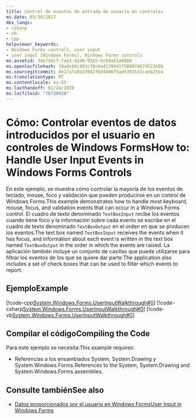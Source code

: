 ```yaml
---
title: Control de eventos de entrada de usuario en controles
ms.date: 03/30/2017
dev_langs:
- csharp
- vb
- cpp
helpviewer_keywords:
- Windows Forms controls, user input
- user input [Windows Forms], Windows Forms controls
ms.assetid: 3de74dcf-fae3-42d0-92b5-bc04a61a6888
ms.openlocfilehash: 19adeb6c803c76cba4139841f58087487d523a50
ms.sourcegitcommit: de17a7a0a37042f0d4406f5ae5393531caeb25ba
ms.translationtype: MT
ms.contentlocale: es-ES
ms.lasthandoff: 01/24/2020
ms.locfileid: "76739426"
---
```

# <a name="how-to-handle-user-input-events-in-windows-forms-controls"></a><span data-ttu-id="7ca7b-102">Cómo: Controlar eventos de datos introducidos por el usuario en controles de Windows Forms</span><span class="sxs-lookup"><span data-stu-id="7ca7b-102">How to: Handle User Input Events in Windows Forms Controls</span></span>
<span data-ttu-id="7ca7b-103">En este ejemplo, se muestra cómo controlar la mayoría de los eventos de teclado, mouse, foco y validación que pueden producirse en un control de Windows Forms.</span><span class="sxs-lookup"><span data-stu-id="7ca7b-103">This example demonstrates how to handle most keyboard, mouse, focus, and validation events that can occur in a Windows Forms control.</span></span> <span data-ttu-id="7ca7b-104">El cuadro de texto denominado `TextBoxInput` recibe los eventos cuando tiene foco y la información sobre cada evento se escribe en el cuadro de texto denominado `TextBoxOutput` en el orden en que se producen los eventos.</span><span class="sxs-lookup"><span data-stu-id="7ca7b-104">The text box named `TextBoxInput` receives the events when it has focus, and information about each event is written in the text box named `TextBoxOutput` in the order in which the events are raised.</span></span> <span data-ttu-id="7ca7b-105">La aplicación también incluye un conjunto de casillas que puede utilizarse para filtrar los eventos de los que se quiere dar parte.</span><span class="sxs-lookup"><span data-stu-id="7ca7b-105">The application also includes a set of check boxes that can be used to filter which events to report.</span></span>  
  
## <a name="example"></a><span data-ttu-id="7ca7b-106">Ejemplo</span><span class="sxs-lookup"><span data-stu-id="7ca7b-106">Example</span></span>  
 [!code-cpp[System.Windows.Forms.UserInputWalkthrough#0](~/samples/snippets/cpp/VS_Snippets_Winforms/System.Windows.Forms.UserInputWalkthrough/cpp/form1.cpp#0)]
 [!code-csharp[System.Windows.Forms.UserInputWalkthrough#0](~/samples/snippets/csharp/VS_Snippets_Winforms/System.Windows.Forms.UserInputWalkthrough/CS/form1.cs#0)]
 [!code-vb[System.Windows.Forms.UserInputWalkthrough#0](~/samples/snippets/visualbasic/VS_Snippets_Winforms/System.Windows.Forms.UserInputWalkthrough/VB/form1.vb#0)]  
  
## <a name="compiling-the-code"></a><span data-ttu-id="7ca7b-107">Compilar el código</span><span class="sxs-lookup"><span data-stu-id="7ca7b-107">Compiling the Code</span></span>  
 <span data-ttu-id="7ca7b-108">Para este ejemplo se necesita:</span><span class="sxs-lookup"><span data-stu-id="7ca7b-108">This example requires:</span></span>  
  
- <span data-ttu-id="7ca7b-109">Referencias a los ensamblados System, System.Drawing y System.Windows.Forms.</span><span class="sxs-lookup"><span data-stu-id="7ca7b-109">References to the System, System.Drawing and System.Windows.Forms assemblies.</span></span>  
  
## <a name="see-also"></a><span data-ttu-id="7ca7b-110">Consulte también</span><span class="sxs-lookup"><span data-stu-id="7ca7b-110">See also</span></span>

- [<span data-ttu-id="7ca7b-111">Datos proporcionados por el usuario en Windows Forms</span><span class="sxs-lookup"><span data-stu-id="7ca7b-111">User Input in Windows Forms</span></span>](user-input-in-windows-forms.md)
